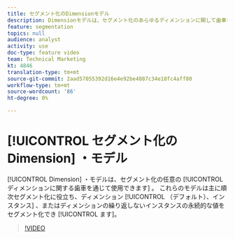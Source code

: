 ```yaml
---
title: セグメント化のDimensionモデル
description: Dimensionモデルは、セグメント化のあらゆるディメンションに関して歯車を通じて使用できます。 これらのモデルは主に順次セグメント化に役立ち、ディメンション（デフォルト）、インスタンスまたはディメンションの非繰り返しインスタンスの永続的な値に対してセグメント化できます。
feature: segmentation
topics: null
audience: analyst
activity: use
doc-type: feature video
team: Technical Marketing
kt: 4846
translation-type: tm+mt
source-git-commit: 2aad57055392d16e4e92be4887c34e18fc4aff80
workflow-type: tm+mt
source-wordcount: '86'
ht-degree: 0%

---
```



# [!UICONTROL セグメント化のDimension] ・モデル

[!UICONTROL Dimension] ・モデルは、セグメント化の任意の [!UICONTROL ディメンションに関する歯車を通じて使用できます] 。 これらのモデルは主に順次セグメント化に役立ち、ディメンション [!UICONTROL （デフォルト）、インスタンス] 、またはディメンションの繰り返しないインスタンスの永続的な値をセグメント化でき [!UICONTROL ます]。

>[!VIDEO](https://video.tv.adobe.com/v/32958/?quality=12)
